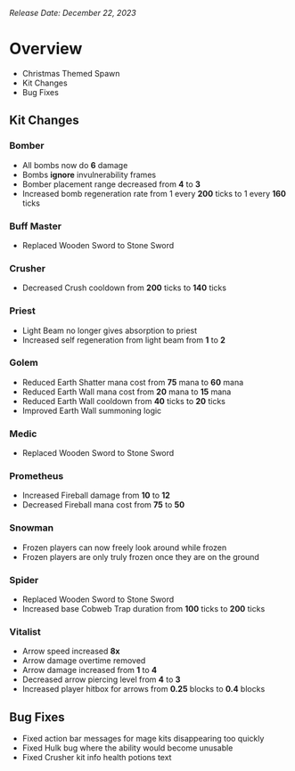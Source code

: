 _Release Date: December 22, 2023_

# Overview
- Christmas Themed Spawn
- Kit Changes
- Bug Fixes
## Kit Changes
### Bomber
- All bombs now do **6** damage
- Bombs **ignore** invulnerability frames
- Bomber placement range decreased from **4** to **3**
- Increased bomb regeneration rate from 1 every **200** ticks to 1 every **160** ticks
### Buff Master
- Replaced Wooden Sword to Stone Sword
### Crusher
- Decreased Crush cooldown from **200** ticks to **140** ticks
### Priest
- Light Beam no longer gives absorption to priest
- Increased self regeneration from light beam from **1** to **2**
### Golem
- Reduced Earth Shatter mana cost from **75** mana  to **60** mana 
- Reduced Earth Wall mana cost from **20** mana to **15** mana 
- Reduced Earth Wall cooldown from **40** ticks to **20** ticks
- Improved Earth Wall summoning logic
### Medic
- Replaced Wooden Sword to Stone Sword
### Prometheus
- Increased Fireball damage from **10** to **12**
- Decreased Fireball mana cost from **75** to **50**
### Snowman
- Frozen players can now freely look around while frozen
- Frozen players are only truly frozen once they are on the ground
### Spider
- Replaced Wooden Sword to Stone Sword
- Increased base Cobweb Trap duration from **100** ticks to **200** ticks
### Vitalist
- Arrow speed increased **8x**
- Arrow damage overtime removed
- Arrow damage increased from **1** to **4**
- Decreased arrow piercing level from **4** to **3**
- Increased player hitbox for arrows from **0.25** blocks to **0.4** blocks
## Bug Fixes
- Fixed action bar messages for mage kits disappearing too quickly
- Fixed Hulk bug where the ability would become unusable
- Fixed Crusher kit info health potions text